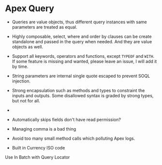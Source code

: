 # Apex Query





- Queries are value objects, thus different query instances with same parameters are treated as equal.

- Highly composable, select, where and order by clauses can be create standalone and passed in the query when needed. And they are value objects as well.

- Support all keywords, operators and functions, except `TYPEOF` and `WITH`. If some feature is missing and wanted, please leave an issue, I will add it by time.

- String parameters are internal single quote escaped to prevent SOQL injection.

- Strong encapsulation such as methods and types to constraint the inputs and outputs. Some disallowed syntax is graded by strong types, but not for all.

- 

- Automatically skips fields don't have read permission?

- Managing comma is a bad thing

- Avoid too many small method calls which polluting Apex logs.

- Built in Currency ISO code

  

Use In Batch with Query Locator
